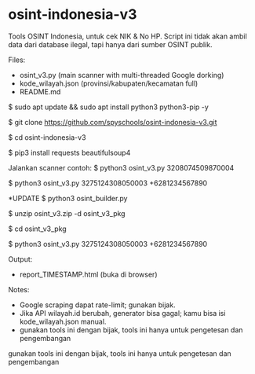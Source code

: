 # osint-indonesia-v3
Tools OSINT Indonesia, untuk cek NIK & No HP. Script ini tidak akan ambil data dari database ilegal, tapi hanya dari sumber OSINT publik.

Files:
- osint_v3.py         (main scanner with multi-threaded Google dorking)
- kode_wilayah.json   (provinsi/kabupaten/kecamatan full)
- README.md

$ sudo apt update && sudo apt install python3 python3-pip -y

$ git clone https://github.com/spyschools/osint-indonesia-v3.git

$ cd osint-indonesia-v3

$ pip3 install requests beautifulsoup4

Jalankan scanner contoh:
$ python3 osint_v3.py 3208074509870004

$ python3 osint_v3.py 3275124308050003 +6281234567890

*UPDATE
$ python3 osint_builder.py

$ unzip osint_v3.zip -d osint_v3_pkg

$ cd osint_v3_pkg

$ python3 osint_v3.py 3275124308050003 +6281234567890

Output:
- report_TIMESTAMP.html (buka di browser)

Notes:
- Google scraping dapat rate-limit; gunakan bijak.
- Jika API wilayah.id berubah, generator bisa gagal; kamu bisa isi kode_wilayah.json manual.
- gunakan tools ini dengan bijak, tools ini hanya untuk pengetesan dan pengembangan

gunakan tools ini dengan bijak, tools ini hanya untuk pengetesan dan pengembangan
